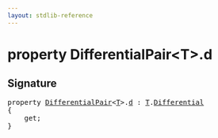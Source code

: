 ```yaml
---
layout: stdlib-reference
---
```


# property DifferentialPair\<T\>\.d

## Signature

<pre>
<span class='code_keyword'>property</span> <a href="../index.html" class="code_type">DifferentialPair</a>&lt;<a href="../index.html#typeparam-T" class="code_type">T</a>&gt;.<a href=".html">d</a> : <a href="../index.html#typeparam-T" class="code_type">T</a>.<a href="../differential-0.html" class="code_type">Differential</a>
{
    get;
}
</pre>

